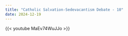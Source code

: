 ```yaml
---
title: "Catholic Salvation-Sedevacantism Debate - 10"
date: 2024-12-19
---
```


{{< youtube MaEv74WuJJo >}}
